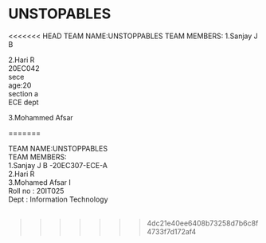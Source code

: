 # UNSTOPABLES
<<<<<<< HEAD
TEAM NAME:UNSTOPPABLES
TEAM MEMBERS:
   1.Sanjay J B

   2.Hari R<br>
   20EC042<br>
   sece<br>
   age:20<br>
   section a<br>
   ECE dept<br>


   3.Mohammed Afsar



=======

TEAM NAME:UNSTOPPABLES <br>
TEAM MEMBERS: <br>
   1.Sanjay J B -20EC307-ECE-A<br>
   2.Hari R <br>
   3.Mohamed Afsar I <br>
     Roll no : 20IT025 <br>
     Dept : Information Technology <br>
   <br>
   
>>>>>>> 4dc21e40ee6408b73258d7b6c8f4733f7d172af4
